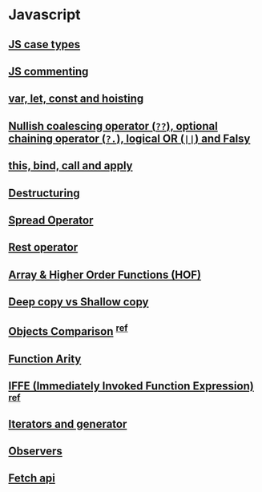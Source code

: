 # Javascript

## [JS case types](https://github.com/foyez/js/tree/main/sections/case-types)

## [JS commenting](https://github.com/foyez/js/tree/main/sections/commenting)

## [var, let, const and hoisting](https://github.com/foyez/js/tree/main/sections/variable-hoisting)

## [Nullish coalescing operator (`??`), optional chaining operator (`?.`), logical OR (`||`) and Falsy](https://github.com/foyez/js/tree/main/sections/nullish-optional-chain-logical)

## [this, bind, call and apply](https://github.com/foyez/js/tree/main/sections/this-bind-call-apply)

## [Destructuring](https://github.com/foyez/js/tree/main/sections/destructuring)

## [Spread Operator](https://github.com/foyez/js/tree/main/sections/spread-operator)

## [Rest operator](https://github.com/foyez/js/tree/main/sections/rest-operator)

## [Array & Higher Order Functions (HOF)](https://github.com/foyez/js/tree/main/sections/array-hof)

## [Deep copy vs Shallow copy](https://github.com/foyez/js/tree/main/sections/deep-shallow-copy)

## [Objects Comparison](https://github.com/foyez/js/tree/main/sections/object-comparison) <sup>[ref](https://dmitripavlutin.com/how-to-compare-objects-in-javascript/)</sup>

## [Function Arity](https://github.com/foyez/js/tree/main/sections/funtion-arity)

## [IFFE (Immediately Invoked Function Expression)](https://github.com/foyez/js/tree/main/sections/iffe) <sup>[ref](https://developer.mozilla.org/en-US/docs/Glossary/IIFE)</sup>

## [Iterators and generator](https://github.com/foyez/js/tree/main/sections/iterators-generator)

## [Observers](https://github.com/foyez/js/tree/main/sections/obserbers)

## [Fetch api](https://github.com/foyez/js/tree/main/sections/fetch-api)
